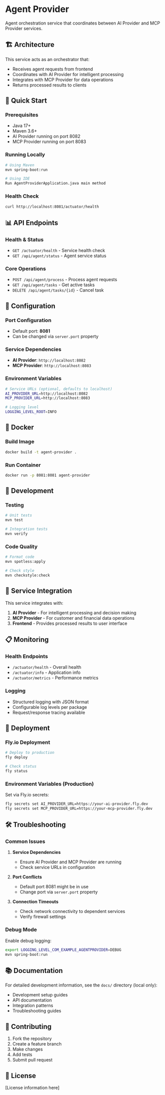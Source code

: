 # Agent Provider

Agent orchestration service that coordinates between AI Provider and MCP Provider services.

## 🏗️ Architecture

This service acts as an orchestrator that:
- Receives agent requests from frontend
- Coordinates with AI Provider for intelligent processing
- Integrates with MCP Provider for data operations
- Returns processed results to clients

## 🚀 Quick Start

### Prerequisites
- Java 17+
- Maven 3.6+
- AI Provider running on port 8082
- MCP Provider running on port 8083

### Running Locally
```bash
# Using Maven
mvn spring-boot:run

# Using IDE
Run AgentProviderApplication.java main method
```

### Health Check
```bash
curl http://localhost:8081/actuator/health
```

## 📊 API Endpoints

### Health & Status
- `GET /actuator/health` - Service health check
- `GET /api/agent/status` - Agent service status

### Core Operations
- `POST /api/agent/process` - Process agent requests
- `GET /api/agent/tasks` - Get active tasks
- `DELETE /api/agent/tasks/{id}` - Cancel task

## 🔧 Configuration

### Port Configuration
- Default port: **8081**
- Can be changed via `server.port` property

### Service Dependencies
- **AI Provider**: `http://localhost:8082`
- **MCP Provider**: `http://localhost:8083`

### Environment Variables
```bash
# Service URLs (optional, defaults to localhost)
AI_PROVIDER_URL=http://localhost:8082
MCP_PROVIDER_URL=http://localhost:8083

# Logging level
LOGGING_LEVEL_ROOT=INFO
```

## 🐳 Docker

### Build Image
```bash
docker build -t agent-provider .
```

### Run Container
```bash
docker run -p 8081:8081 agent-provider
```

## 📝 Development

### Testing
```bash
# Unit tests
mvn test

# Integration tests
mvn verify
```

### Code Quality
```bash
# Format code
mvn spotless:apply

# Check style
mvn checkstyle:check
```

## 🔄 Service Integration

This service integrates with:

1. **AI Provider** - For intelligent processing and decision making
2. **MCP Provider** - For customer and financial data operations
3. **Frontend** - Provides processed results to user interface

## 📋 Monitoring

### Health Endpoints
- `/actuator/health` - Overall health
- `/actuator/info` - Application info
- `/actuator/metrics` - Performance metrics

### Logging
- Structured logging with JSON format
- Configurable log levels per package
- Request/response tracing available

## 🚀 Deployment

### Fly.io Deployment
```bash
# Deploy to production
fly deploy

# Check status
fly status
```

### Environment Variables (Production)
Set via Fly.io secrets:
```bash
fly secrets set AI_PROVIDER_URL=https://your-ai-provider.fly.dev
fly secrets set MCP_PROVIDER_URL=https://your-mcp-provider.fly.dev
```

## 🛠️ Troubleshooting

### Common Issues

1. **Service Dependencies**
   - Ensure AI Provider and MCP Provider are running
   - Check service URLs in configuration

2. **Port Conflicts**
   - Default port 8081 might be in use
   - Change port via `server.port` property

3. **Connection Timeouts**
   - Check network connectivity to dependent services
   - Verify firewall settings

### Debug Mode
Enable debug logging:
```bash
export LOGGING_LEVEL_COM_EXAMPLE_AGENTPROVIDER=DEBUG
mvn spring-boot:run
```

## 📚 Documentation

For detailed development information, see the `docs/` directory (local only):
- Development setup guides
- API documentation
- Integration patterns
- Troubleshooting guides

## 🤝 Contributing

1. Fork the repository
2. Create a feature branch
3. Make changes
4. Add tests
5. Submit pull request

## 📄 License

[License information here] 